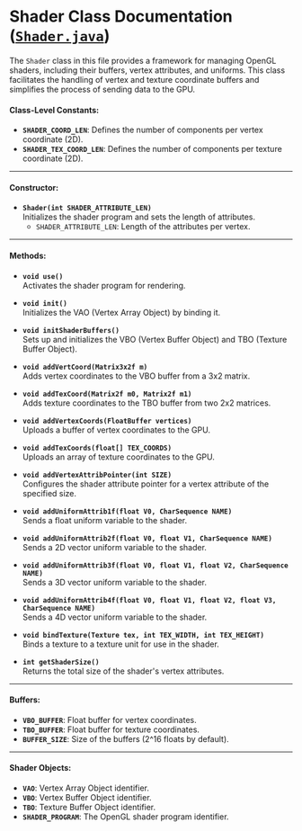 # Shader Class Documentation ([`Shader.java`](..\src\game\Display\Shader.java))

The `Shader` class in this file provides a framework for managing OpenGL shaders, including their buffers, vertex attributes, and uniforms. This class facilitates the handling of vertex and texture coordinate buffers and simplifies the process of sending data to the GPU.

#### Class-Level Constants:
- **`SHADER_COORD_LEN`**: Defines the number of components per vertex coordinate (2D).
- **`SHADER_TEX_COORD_LEN`**: Defines the number of components per texture coordinate (2D).

---

#### Constructor:
- **`Shader(int SHADER_ATTRIBUTE_LEN)`**  
  Initializes the shader program and sets the length of attributes.  
  - `SHADER_ATTRIBUTE_LEN`: Length of the attributes per vertex.

---

#### Methods:
- **`void use()`**  
  Activates the shader program for rendering.

- **`void init()`**  
  Initializes the VAO (Vertex Array Object) by binding it.

- **`void initShaderBuffers()`**  
  Sets up and initializes the VBO (Vertex Buffer Object) and TBO (Texture Buffer Object).

- **`void addVertCoord(Matrix3x2f m)`**  
  Adds vertex coordinates to the VBO buffer from a 3x2 matrix.

- **`void addTexCoord(Matrix2f m0, Matrix2f m1)`**  
  Adds texture coordinates to the TBO buffer from two 2x2 matrices.

- **`void addVertexCoords(FloatBuffer vertices)`**  
  Uploads a buffer of vertex coordinates to the GPU.

- **`void addTexCoords(float[] TEX_COORDS)`**  
  Uploads an array of texture coordinates to the GPU.

- **`void addVertexAttribPointer(int SIZE)`**  
  Configures the shader attribute pointer for a vertex attribute of the specified size.

- **`void addUniformAttrib1f(float V0, CharSequence NAME)`**  
  Sends a float uniform variable to the shader.

- **`void addUniformAttrib2f(float V0, float V1, CharSequence NAME)`**  
  Sends a 2D vector uniform variable to the shader.

- **`void addUniformAttrib3f(float V0, float V1, float V2, CharSequence NAME)`**  
  Sends a 3D vector uniform variable to the shader.

- **`void addUniformAttrib4f(float V0, float V1, float V2, float V3, CharSequence NAME)`**  
  Sends a 4D vector uniform variable to the shader.

- **`void bindTexture(Texture tex, int TEX_WIDTH, int TEX_HEIGHT)`**  
  Binds a texture to a texture unit for use in the shader.

- **`int getShaderSize()`**  
  Returns the total size of the shader's vertex attributes.

---

#### Buffers:
- **`VBO_BUFFER`**: Float buffer for vertex coordinates.
- **`TBO_BUFFER`**: Float buffer for texture coordinates.
- **`BUFFER_SIZE`**: Size of the buffers (2^16 floats by default).

---

#### Shader Objects:
- **`VAO`**: Vertex Array Object identifier.
- **`VBO`**: Vertex Buffer Object identifier.
- **`TBO`**: Texture Buffer Object identifier.
- **`SHADER_PROGRAM`**: The OpenGL shader program identifier.
